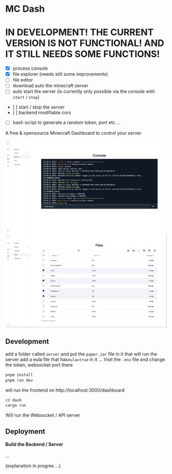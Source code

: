 # MC Dash

# IN DEVELOPMENT! THE CURRENT VERSION IS NOT FUNCTIONAL! AND IT STILL NEEDS SOME FUNCTIONS!
- [x] process console
- [x] file explorer (needs still some improvements)
- [ ] file editor
- [ ] download auto the minecraft server
- [ ] auto start the server (is currently only possible via the console with `start` / `stop`)
- [ ] start / stop the server
- [ ] backend modifiable cors
- [ ] bash script to generate a random token, port etc ...

A free & opensource Minecraft Dashboard to control your server

![console image](.github/assets/console.webp)
![files image](.github/assets/files.webp)


## Development

add a folder called `server` and put the `paper.jar` file in it that will run the server
add a eula file that has`eula=true` in it ...
Visit the `.env` file and change the token, websocket port there

```sh
pnpm install
pnpm run dev
```

will run the frontend on http://localhost:3000/dashboard

```sh
cd dash
cargo run
```

Will run the Websocket / API server


## Deployment

#### Build the Backend / Server
...

(explanation in progres ...)